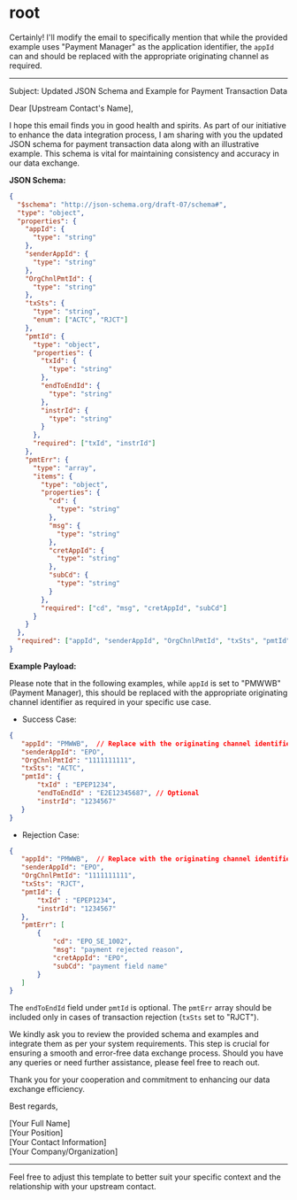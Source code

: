 # root

Certainly! I'll modify the email to specifically mention that while the provided example uses "Payment Manager" as the application identifier, the `appId` can and should be replaced with the appropriate originating channel as required. 

---

Subject: Updated JSON Schema and Example for Payment Transaction Data

Dear [Upstream Contact's Name],

I hope this email finds you in good health and spirits. As part of our initiative to enhance the data integration process, I am sharing with you the updated JSON schema for payment transaction data along with an illustrative example. This schema is vital for maintaining consistency and accuracy in our data exchange.

**JSON Schema:**

```json
{
  "$schema": "http://json-schema.org/draft-07/schema#",
  "type": "object",
  "properties": {
    "appId": {
      "type": "string"
    },
    "senderAppId": {
      "type": "string"
    },
    "OrgChnlPmtId": {
      "type": "string"
    },
    "txSts": {
      "type": "string",
      "enum": ["ACTC", "RJCT"]
    },
    "pmtId": {
      "type": "object",
      "properties": {
        "txId": {
          "type": "string"
        },
        "endToEndId": {
          "type": "string"
        },
        "instrId": {
          "type": "string"
        }
      },
      "required": ["txId", "instrId"]
    },
    "pmtErr": {
      "type": "array",
      "items": {
        "type": "object",
        "properties": {
          "cd": {
            "type": "string"
          },
          "msg": {
            "type": "string"
          },
          "cretAppId": {
            "type": "string"
          },
          "subCd": {
            "type": "string"
          }
        },
        "required": ["cd", "msg", "cretAppId", "subCd"]
      }
    }
  },
  "required": ["appId", "senderAppId", "OrgChnlPmtId", "txSts", "pmtId"]
}
```

**Example Payload:**

Please note that in the following examples, while `appId` is set to "PMWWB" (Payment Manager), this should be replaced with the appropriate originating channel identifier as required in your specific use case.

- Success Case:
```json
{
   "appId": "PMWWB",  // Replace with the originating channel identifier
   "senderAppId": "EPO",
   "OrgChnlPmtId": "1111111111",
   "txSts": "ACTC",
   "pmtId": {
       "txId" : "EPEP1234",
       "endToEndId" : "E2E12345687", // Optional
       "instrId": "1234567"
   }
}
```

- Rejection Case:
```json
{
   "appId": "PMWWB",  // Replace with the originating channel identifier
   "senderAppId": "EPO",
   "OrgChnlPmtId": "1111111111",
   "txSts": "RJCT",
   "pmtId": {
       "txId" : "EPEP1234",
       "instrId": "1234567"
   },
   "pmtErr": [
       {
           "cd": "EPO_SE_1002",
           "msg": "payment rejected reason",
           "cretAppId": "EPO",
           "subCd": "payment field name"
       }
   ]
}
```

The `endToEndId` field under `pmtId` is optional. The `pmtErr` array should be included only in cases of transaction rejection (`txSts` set to "RJCT").

We kindly ask you to review the provided schema and examples and integrate them as per your system requirements. This step is crucial for ensuring a smooth and error-free data exchange process. Should you have any queries or need further assistance, please feel free to reach out.

Thank you for your cooperation and commitment to enhancing our data exchange efficiency.

Best regards,

[Your Full Name]  
[Your Position]  
[Your Contact Information]  
[Your Company/Organization]

---

Feel free to adjust this template to better suit your specific context and the relationship with your upstream contact.
